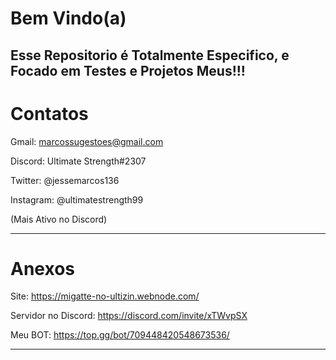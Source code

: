 # Bem Vindo(a)

Esse Repositorio é Totalmente Especifico, e Focado em Testes e Projetos Meus!!!
------------------------------------------------------------------------

# Contatos

Gmail: marcossugestoes@gmail.com

Discord: Ultimate Strength#2307

Twitter: @jessemarcos136  

Instagram: @ultimatestrength99

(Mais Ativo no Discord)

------------------------------------------------------------------------

# Anexos

Site: https://migatte-no-ultizin.webnode.com/

Servidor no Discord: https://discord.com/invite/xTWvpSX

Meu BOT: https://top.gg/bot/709448420548673536/

------------------------------------------------------------------------
